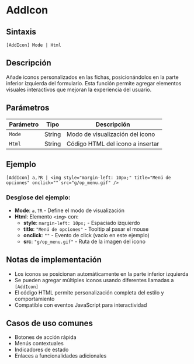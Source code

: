 # AddIcon

## Sintaxis
```
[AddIcon] Mode | Html
```

## Descripción
Añade iconos personalizados en las fichas, posicionándolos en la parte inferior izquierda del formulario. Esta función permite agregar elementos visuales interactivos que mejoran la experiencia del usuario.

## Parámetros

| Parámetro | Tipo | Descripción |
|-----------|------|-------------|
| `Mode` | String | Modo de visualización del icono |
| `Html` | String | Código HTML del icono a insertar |

## Ejemplo

```
[AddIcon] a,?R | <img style="margin-left: 10px;" title="Menú de opciones" onclick="" src="g/op_menu.gif" />
```

### Desglose del ejemplo:
- **Mode**: `a,?R` - Define el modo de visualización
- **Html**: Elemento `<img>` con:
  - **style**: `margin-left: 10px;` - Espaciado izquierdo
  - **title**: `"Menú de opciones"` - Tooltip al pasar el mouse
  - **onclick**: `""` - Evento de click (vacío en este ejemplo)
  - **src**: `"g/op_menu.gif"` - Ruta de la imagen del icono

## Notas de implementación
- Los iconos se posicionan automáticamente en la parte inferior izquierda
- Se pueden agregar múltiples iconos usando diferentes llamadas a `[AddIcon]`
- El código HTML permite personalización completa del estilo y comportamiento
- Compatible con eventos JavaScript para interactividad

## Casos de uso comunes
- Botones de acción rápida
- Menús contextuales
- Indicadores de estado
- Enlaces a funcionalidades adicionales